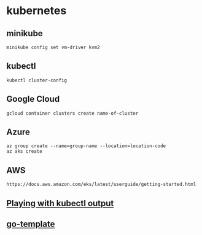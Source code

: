 # kubernetes

## minikube

```
minikube config set vm-driver kvm2
```

## kubectl 

```
kubectl cluster-config
```

## Google Cloud

```
gcloud container clusters create name-of-cluster
```
## Azure

```
az group create --name=group-name --location=location-code
az aks create 
```
## AWS
```
https://docs.aws.amazon.com/eks/latest/userguide/getting-started.html
```

## [Playing with kubectl output](https://gist.github.com/so0k/42313dbb3b547a0f51a547bb968696ba)

## [go-template](https://golang.org/pkg/text/template/)

